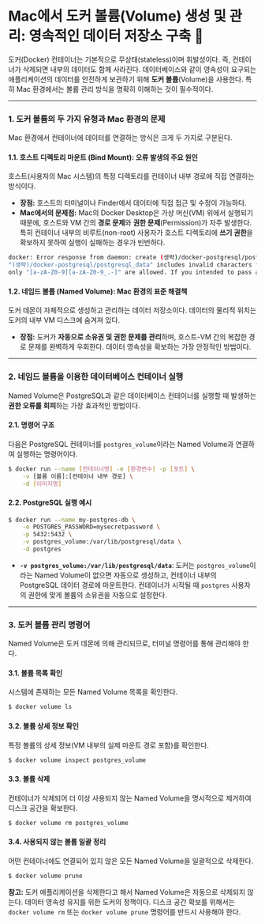 # Mac에서 도커 볼륨(Volume) 생성 및 관리: 영속적인 데이터 저장소 구축 🐳

도커(Docker) 컨테이너는 기본적으로 무상태(stateless)이며 휘발성이다. 즉, 컨테이너가 삭제되면 내부의 데이터도 함께 사라진다. 데이터베이스와 같이 영속성이 요구되는 애플리케이션의 데이터를 안전하게 보관하기 위해 **도커 볼륨**(Volume)을 사용한다. 특히 Mac 환경에서는 볼륨 관리 방식을 명확히 이해하는 것이 필수적이다.

-----

### 1. 도커 볼륨의 두 가지 유형과 Mac 환경의 문제

Mac 환경에서 컨테이너에 데이터를 연결하는 방식은 크게 두 가지로 구분된다.

#### **1.1. 호스트 디렉토리 마운트 (Bind Mount): 오류 발생의 주요 원인**

호스트(사용자의 Mac 시스템)의 특정 디렉토리를 컨테이너 내부 경로에 직접 연결하는 방식이다.

  * **장점:** 호스트의 터미널이나 Finder에서 데이터에 직접 접근 및 수정이 가능하다.
  * **Mac에서의 문제점:** Mac의 Docker Desktop은 가상 머신(VM) 위에서 실행되기 때문에, 호스트와 VM 간의 **경로 문제**와 **권한 문제**(Permission)가 자주 발생한다. 특히 컨테이너 내부의 비루트(non-root) 사용자가 호스트 디렉토리에 **쓰기 권한**을 확보하지 못하여 실행이 실패하는 경우가 빈번하다.

  ```bash
  docker: Error response from daemon: create (생략)/docker-postgresql/postgresql_data: 
"(생략)/docker-postgresql/postgresql_data" includes invalid characters for a local volume name, 
only "[a-zA-Z0-9][a-zA-Z0-9_.-]" are allowed. If you intended to pass a host directory, use absolute path
  ```

#### **1.2. 네임드 볼륨 (Named Volume): Mac 환경의 표준 해결책**

도커 데몬이 자체적으로 생성하고 관리하는 데이터 저장소이다. 데이터의 물리적 위치는 도커의 내부 VM 디스크에 숨겨져 있다.

  * **장점:** 도커가 **자동으로 소유권 및 권한 문제를 관리**하며, 호스트-VM 간의 복잡한 경로 문제를 완벽하게 우회한다. 데이터 영속성을 확보하는 가장 안정적인 방법이다.

-----

### 2. 네임드 볼륨을 이용한 데이터베이스 컨테이너 실행

Named Volume은 PostgreSQL과 같은 데이터베이스 컨테이너를 실행할 때 발생하는 **권한 오류를 회피**하는 가장 효과적인 방법이다.

#### **2.1. 명령어 구조**

다음은 PostgreSQL 컨테이너를 `postgres_volume`이라는 Named Volume과 연결하여 실행하는 명령어이다.

```bash
$ docker run --name [컨테이너명] -e [환경변수] -p [포트] \
    -v [볼륨 이름]:[컨테이너 내부 경로] \
    -d [이미지명]
```

#### **2.2. PostgreSQL 실행 예시**

```bash
$ docker run --name my-postgres-db \
    -e POSTGRES_PASSWORD=mysecretpassword \
    -p 5432:5432 \
    -v postgres_volume:/var/lib/postgresql/data \
    -d postgres
```

  * **`-v postgres_volume:/var/lib/postgresql/data`**: 도커는 `postgres_volume`이라는 Named Volume이 없으면 자동으로 생성하고, 컨테이너 내부의 PostgreSQL 데이터 경로에 마운트한다. 컨테이너가 시작될 때 `postgres` 사용자의 권한에 맞게 볼륨의 소유권을 자동으로 설정한다.

-----

### 3. 도커 볼륨 관리 명령어

Named Volume은 도커 데몬에 의해 관리되므로, 터미널 명령어를 통해 관리해야 한다.

#### **3.1. 볼륨 목록 확인**

시스템에 존재하는 모든 Named Volume 목록을 확인한다.

```bash
$ docker volume ls
```

#### **3.2. 볼륨 상세 정보 확인**

특정 볼륨의 상세 정보(VM 내부의 실제 마운트 경로 포함)를 확인한다.

```bash
$ docker volume inspect postgres_volume
```

#### **3.3. 볼륨 삭제**

컨테이너가 삭제되어 더 이상 사용되지 않는 Named Volume을 명시적으로 제거하여 디스크 공간을 확보한다.

```bash
$ docker volume rm postgres_volume
```

#### **3.4. 사용되지 않는 볼륨 일괄 정리**

어떤 컨테이너에도 연결되어 있지 않은 모든 Named Volume을 일괄적으로 삭제한다.

```bash
$ docker volume prune
```

**참고:** 도커 애플리케이션을 삭제한다고 해서 Named Volume은 자동으로 삭제되지 않는다. 데이터 영속성 유지를 위한 도커의 정책이다. 디스크 공간 확보를 위해서는 `docker volume rm` 또는 `docker volume prune` 명령어를 반드시 사용해야 한다.